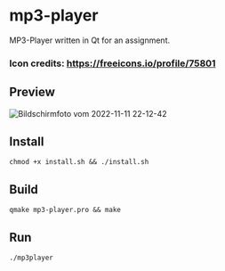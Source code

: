 # mp3-player
MP3-Player written in Qt for an assignment.

### Icon credits: https://freeicons.io/profile/75801

## Preview

![Bildschirmfoto vom 2022-11-11 22-12-42](https://user-images.githubusercontent.com/61215846/201431716-b272d573-04a9-4587-af52-8036df42e476.png)

## Install 
`
chmod +x install.sh && ./install.sh
`
## Build
`
qmake mp3-player.pro && make
`
## Run
`
./mp3player
`
